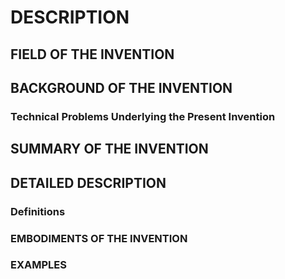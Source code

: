 # DESCRIPTION

## FIELD OF THE INVENTION

## BACKGROUND OF THE INVENTION

### Technical Problems Underlying the Present Invention

## SUMMARY OF THE INVENTION

## DETAILED DESCRIPTION

### Definitions

### EMBODIMENTS OF THE INVENTION

### EXAMPLES


